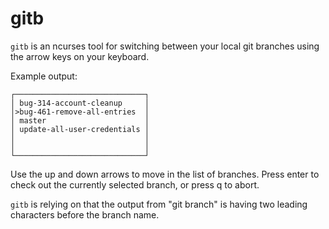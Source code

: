 # gitb

`gitb` is an ncurses tool for switching between your local
git branches using the arrow keys on your keyboard.

Example output:

    ┌─────────────────────────────┐
    │ bug-314-account-cleanup     │
    │>bug-461-remove-all-entries  │
    │ master                      │
    │ update-all-user-credentials │
    │                             │
    │                             │
    └─────────────────────────────┘


Use the up and down arrows to move in the list of branches.
Press enter to check out the currently selected branch, or
press q to abort.

`gitb` is relying on that the output from "git branch" is
having two leading characters before the branch name.
